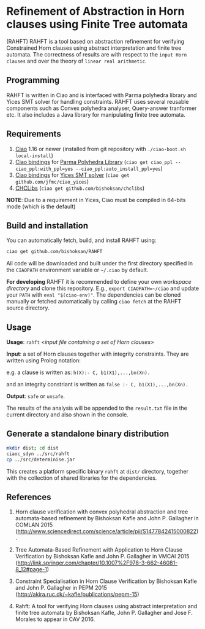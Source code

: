 # Refinement of Abstraction in Horn clauses using Finite Tree automata

(RAHFT) RAHFT is a tool based on abstraction refinement for verifying
Constrained Horn clauses using abstract interpretation and finite tree
automata. The correctness of results are with respect to the `input Horn clauses` and over the theory
of `linear real arithmetic`.

## Programming 

RAHFT is written in Ciao and is interfaced with Parma polyhedra
library and Yices SMT solver for handling constraints.  RAHFT uses
several reusable components such as Convex polyhedra analyser,
Query-answer tranformer etc. It also includes a Java library for
manipulating finite tree automata.

## Requirements
1. [Ciao](https://github.com/ciao-lang/ciao) 1.16 or newer
   (installed from git repository with `./ciao-boot.sh local-install`)
2. [Ciao bindings](https://github.com/ciao-lang/ciao_ppl) for
   [Parma Polyhedra Library](https://bugseng.com/products/ppl/)
   (`ciao get ciao_ppl --ciao_ppl:with_ppl=yes --ciao_ppl:auto_install_ppl=yes`)
2. [Ciao bindings](https://github.com/jfmc/ciao_yices) for
   [Yices SMT solver](https://yices.csl.sri.com/) (`ciao get
   github.com/jfmc/ciao_yices`)
3. [CHCLibs](https://github.com/bishoksan/chclibs)
   (`ciao get github.com/bishoksan/chclibs`)

**NOTE**: Due to a requirement in Yices, Ciao must be compiled in 64-bits
mode (which is the default)

## Build and installation

You can automatically fetch, build, and install RAHFT using:

```sh
ciao get github.com/bishoksan/RAHFT
```

All code will be downloaded and built under the first directory
specified in the `CIAOPATH` environment variable or `~/.ciao` by
default.

**For developing** RAHFT it is recommended to define your own
_workspace directory_ and clone this repository. E.g., `export
CIAOPATH=~/ciao` and update your `PATH` with `eval "$(ciao-env)"`.
The dependencies can be cloned manually or fetched automatically by
calling `ciao fetch` at the RAHFT source directory.

## Usage

**Usage**: `rahft` \<*input file containing a set of Horn clauses*\>

**Input**: a set of Horn clauses together with integrity constraints. They
are written using Prolog notation:

e.g. a clause is written as: `h(X):- C, b1(X1),...,bn(Xn).`

and an integrity constriant is written as `false :- C, b1(X1),...,bn(Xn).`

**Output**: `safe` or `unsafe`.

The results of the analysis will be appended to the `result.txt` file in the current directory and also shown in the console.

## Generate a standalone binary distribution

```sh
mkdir dist; cd dist
ciaoc_sdyn ../src/rahft
cp ../src/determinise.jar
```

This creates a platform specific binary `rahft` at `dist/`
directory, together with the collection of shared libraries for the
dependencies.

## References

1. Horn clause verification with convex polyhedral abstraction and
   tree automata-based refinement by Bishoksan Kafle and John
   P. Gallagher in COMLAN 2015
   (http://www.sciencedirect.com/science/article/pii/S1477842415000822).

2. Tree Automata-Based Refinement with Application to Horn Clause
   Verification by Bishoksan Kafle and John P. Gallagher in VMCAI 2015
   (http://link.springer.com/chapter/10.1007%2F978-3-662-46081-8_12#page-1)

3. Constraint Specialisation in Horn Clause Verification by Bishoksan
   Kafle and John P. Gallagher in PEPM 2015
   (http://akira.ruc.dk/~kafle/publications/pepm-15)

4. Rahft: A tool for verifying Horn clauses using abstract interpretation and finite tree automata by Bishoksan Kafle, John P. Gallagher and Jose F. Morales to appear in CAV 2016.
